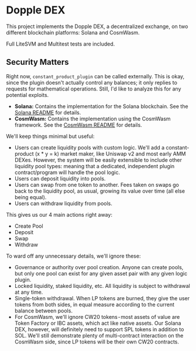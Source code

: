 # Dopple DEX

This project implements the Dopple DEX, a decentralized exchange, on two different blockchain platforms: Solana and CosmWasm.

Full LiteSVM and Multitest tests are included.

## Security Matters

Right now, `constant_product_plugin` can be called externally. This is okay, since the plugin doesn't actually control any balances; it only replies to requests for mathematical operations. Still, I'd like to analyze this for any potential exploits.

- **Solana:** Contains the implementation for the Solana blockchain. See the [Solana README](./Solana/README.md) for details.
- **CosmWasm:** Contains the implementation using the CosmWasm framework. See the [CosmWasm README](./CosmWasm/README.md) for details.

We'll keep things minimal but useful:
- Users can create liquidity pools with custom logic. We'll add a constant-product (x * y = k) market maker, like Uniswap v2 and most early AMM DEXes. However, the system will be easily extensible to include other liquidity pool types: meaning that a dedicated, independent plugin contract/program will handle the pool logic.
- Users can deposit liquidity into pools.
- Users can swap from one token to another. Fees taken on swaps go back to the liquidity pool, as usual, growing its value over time (all else being equal).
- Users can withdraw liquidity from pools.

This gives us our 4 main actions right away:
- Create Pool
- Deposit
- Swap
- Withdraw

To ward off any unnecessary details, we'll ignore these:
- Governance or authority over pool creation. Anyone can create pools, but only one pool can exist for any given asset pair with any given logic plugin.
- Locked liquidity, staked liquidity, etc. All liquidity is subject to withdrawal at any time.
- Single-token withdrawal. When LP tokens are burned, they give the user tokens from both sides, in equal measure according to the current balance between pools.
- For CosmWasm, we'll ignore CW20 tokens - most assets of value are Token Factory or IBC assets, which act like native assets. Our Solana DEX, however, will definitely need to support SPL tokens in addition to SOL. We'll still demonstrate plenty of multi-contract interaction on the CosmWasm side, since LP tokens will be their own CW20 contracts.
